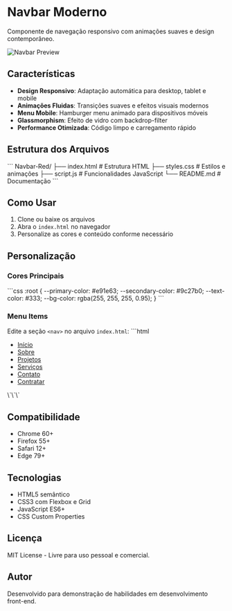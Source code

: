 # Navbar Moderno

Componente de navegação responsivo com animações suaves e design contemporâneo.

![Navbar Preview](https://hebbkx1anhila5yf.public.blob.vercel-storage.com/image-MI3Kyk8Sog69VYEDOedNY0IFnSuisH.png)

## Características

- **Design Responsivo**: Adaptação automática para desktop, tablet e mobile
- **Animações Fluidas**: Transições suaves e efeitos visuais modernos
- **Menu Mobile**: Hamburger menu animado para dispositivos móveis
- **Glassmorphism**: Efeito de vidro com backdrop-filter
- **Performance Otimizada**: Código limpo e carregamento rápido

## Estrutura dos Arquivos

\`\`\`
Navbar-Red/
├── index.html      # Estrutura HTML
├── styles.css       # Estilos e animações
├── script.js       # Funcionalidades JavaScript
└── README.md       # Documentação
\`\`\`

## Como Usar

1. Clone ou baixe os arquivos
2. Abra o `index.html` no navegador
3. Personalize as cores e conteúdo conforme necessário

## Personalização

### Cores Principais
\`\`\`css
:root {
  --primary-color: #e91e63;
  --secondary-color: #9c27b0;
  --text-color: #333;
  --bg-color: rgba(255, 255, 255, 0.95);
}
\`\`\`

### Menu Items
Edite a seção `<nav>` no arquivo `index.html`:
\`\`\`html
<ul class="nav-links">
  <li><a href="#home">Início</a></li>
  <li><a href="#sobre">Sobre</a></li>
  <li><a href="#projetos">Projetos</a></li>
  <li><a href="#Serviços">Serviços</a></li>
  <li><a href="#Contato">Contato</a></li>
  <li><a href="#Contratar">Contratar</a></li>

  </ul>
\`\`\`

## Compatibilidade

- Chrome 60+
- Firefox 55+
- Safari 12+
- Edge 79+

## Tecnologias

- HTML5 semântico
- CSS3 com Flexbox e Grid
- JavaScript ES6+
- CSS Custom Properties

## Licença

MIT License - Livre para uso pessoal e comercial.

## Autor

Desenvolvido para demonstração de habilidades em desenvolvimento front-end.
